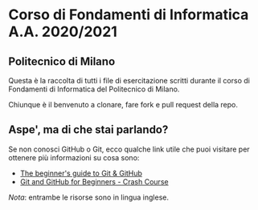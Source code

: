 # Corso di Fondamenti di Informatica A.A. 2020/2021
## Politecnico di Milano

Questa è la raccolta di tutti i file di esercitazione scritti durante il corso di Fondamenti di Informatica del Politecnico di Milano.

Chiunque è il benvenuto a clonare, fare fork e pull request della repo.

## Aspe', ma di che stai parlando?

Se non conosci GitHub o Git, ecco qualche link utile che puoi visitare per ottenere più informazioni su cosa sono:
* [The beginner's guide to Git & GitHub](https://www.freecodecamp.org/news/the-beginners-guide-to-git-github/)
* [Git and GitHub for Beginners - Crash Course](https://www.youtube.com/watch?v=RGOj5yH7evk)

*Nota*: entrambe le risorse sono in lingua inglese.